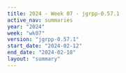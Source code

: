 ```yaml
---
title: 2024 - Week 07 - jgrpp-0.57.1
active_nav: summaries
year: "2024"
week: "wk07"
version: "jgrpp-0.57.1"
start_date: "2024-02-12"
end_date: "2024-02-18"
layout: "summary"
---
```

